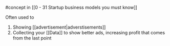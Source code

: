 #concept in [[0 - 31 Startup business models you must know]]

Often used to

1. Showing [[advertisement|adverstisements]]
2. Collecting your [[Data]] to show better ads, increasing profit that comes from the last point